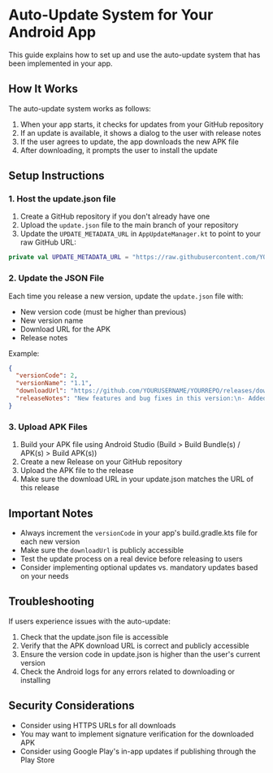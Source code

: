 # Auto-Update System for Your Android App

This guide explains how to set up and use the auto-update system that has been implemented in your app.

## How It Works

The auto-update system works as follows:

1. When your app starts, it checks for updates from your GitHub repository
2. If an update is available, it shows a dialog to the user with release notes
3. If the user agrees to update, the app downloads the new APK file
4. After downloading, it prompts the user to install the update

## Setup Instructions

### 1. Host the update.json file

1. Create a GitHub repository if you don't already have one
2. Upload the `update.json` file to the main branch of your repository
3. Update the `UPDATE_METADATA_URL` in `AppUpdateManager.kt` to point to your raw GitHub URL:

```kotlin
private val UPDATE_METADATA_URL = "https://raw.githubusercontent.com/YOURUSERNAME/YOURREPO/main/update.json"
```

### 2. Update the JSON File

Each time you release a new version, update the `update.json` file with:

- New version code (must be higher than previous)
- New version name
- Download URL for the APK
- Release notes

Example:
```json
{
  "versionCode": 2,
  "versionName": "1.1",
  "downloadUrl": "https://github.com/YOURUSERNAME/YOURREPO/releases/download/v1.1/app-release.apk",
  "releaseNotes": "New features and bug fixes in this version:\n- Added auto-update functionality\n- Fixed UI issues\n- Improved performance"
}
```

### 3. Upload APK Files

1. Build your APK file using Android Studio (Build > Build Bundle(s) / APK(s) > Build APK(s))
2. Create a new Release on your GitHub repository
3. Upload the APK file to the release
4. Make sure the download URL in your update.json matches the URL of this release

## Important Notes

- Always increment the `versionCode` in your app's build.gradle.kts file for each new version
- Make sure the `downloadUrl` is publicly accessible
- Test the update process on a real device before releasing to users
- Consider implementing optional updates vs. mandatory updates based on your needs

## Troubleshooting

If users experience issues with the auto-update:

1. Check that the update.json file is accessible
2. Verify that the APK download URL is correct and publicly accessible
3. Ensure the version code in update.json is higher than the user's current version
4. Check the Android logs for any errors related to downloading or installing

## Security Considerations

- Consider using HTTPS URLs for all downloads
- You may want to implement signature verification for the downloaded APK
- Consider using Google Play's in-app updates if publishing through the Play Store 